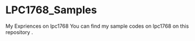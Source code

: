 # LPC1768_Samples
My Expriences on lpc1768 
You can find my sample codes on lpc1768 on this repository .
